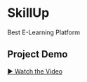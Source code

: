 # SkillUp
Best E-Learning Platform

## Project Demo  

[▶ Watch the Video](https://drive.google.com/file/d/1iWmSfQai1NtwYpaZnD3s7FGpQbWdDbz7/view?usp=sharing)


